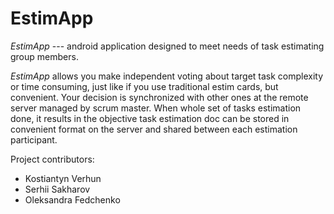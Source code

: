 # EstimApp

_EstimApp_ --- android application designed to meet needs of task estimating group members.

_EstimApp_ allows you make independent voting about target task complexity or time consuming, just like if you use traditional estim cards, but convenient.
Your decision is synchronized with other ones at the remote server managed by scrum master.
When whole set of tasks estimation done, it results in the objective task estimation doc can be stored in convenient format on the server and shared between each estimation participant.

Project contributors:
  - Kostiantyn Verhun
  - Serhii Sakharov
  - Oleksandra Fedchenko
